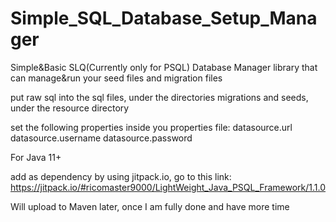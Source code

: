 # Simple_SQL_Database_Setup_Manager
Simple&Basic SLQ(Currently only for PSQL) Database Manager library that can manage&run your seed files and migration files

put raw sql into the sql files, under the directories migrations and seeds, under the resource directory

set the following properties inside you properties file:
datasource.url
datasource.username
datasource.password

For Java 11+

add as dependency by using jitpack.io, go to this link: https://jitpack.io/#ricomaster9000/LightWeight_Java_PSQL_Framework/1.1.0

Will upload to Maven later, once I am fully done and have more time

